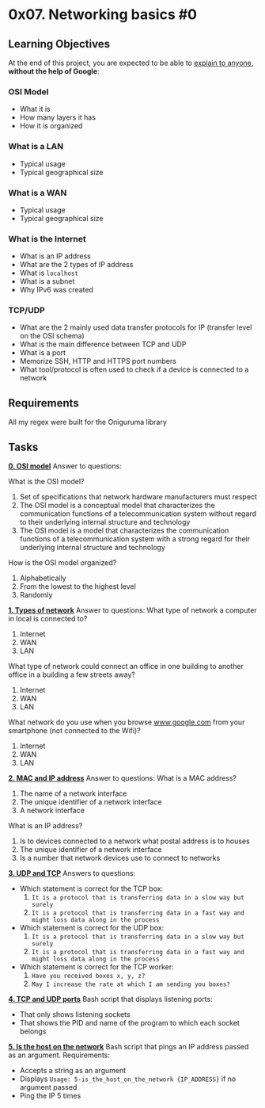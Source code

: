 # 0x07. Networking basics #0

## Learning Objectives

At the end of this project, you are expected to be able to  [explain to anyone](https://intranet.alxswe.com/rltoken/RowLuXQWMOPFHaboo_3odA "explain to anyone"),  **without the help of Google**:

### OSI Model

-   What it is
-   How many layers it has
-   How it is organized

### What is a LAN

-   Typical usage
-   Typical geographical size

### What is a WAN

-   Typical usage
-   Typical geographical size

### What is the Internet

-   What is an IP address
-   What are the 2 types of IP address
-   What is  `localhost`
-   What is a subnet
-   Why IPv6 was created

### TCP/UDP

-   What are the 2 mainly used data transfer protocols for IP (transfer level on the OSI schema)
-   What is the main difference between TCP and UDP
-   What is a port
-   Memorize SSH, HTTP and HTTPS port numbers
-   What tool/protocol is often used to check if a device is connected to a network
## Requirements
All my regex were built for the Oniguruma library

## Tasks

[**0. OSI model**](https://github.com/nyaxda/alx-system_engineering-devops/blob/main/0x06-regular_expressions/0-simply_match_school.rb)
Answer to questions:

What is the OSI model?

1.  Set of specifications that network hardware manufacturers must respect
2.  The OSI model is a conceptual model that characterizes the communication functions of a telecommunication system without regard to their underlying internal structure and technology
3.  The OSI model is a model that characterizes the communication functions of a telecommunication system with a strong regard for their underlying internal structure and technology

How is the OSI model organized?

1.  Alphabetically
2.  From the lowest to the highest level
3.  Randomly

[**1. Types of network**](https://github.com/nyaxda/alx-system_engineering-devops/blob/main/0x07-networking_basics/1-types_of_network)
Answer to questions:
What type of network a computer in local is connected to?

1.  Internet
2.  WAN
3.  LAN

What type of network could connect an office in one building to another office in a building a few streets away?

1.  Internet
2.  WAN
3.  LAN

What network do you use when you browse www.google.com from your smartphone (not connected to the Wifi)?

1.  Internet
2.  WAN
3.  LAN

[**2. MAC and IP address**](https://github.com/nyaxda/alx-system_engineering-devops/blob/main/0x07-networking_basics/2-MAC_and_IP_address)
Answer to questions:
What is a MAC address?

1.  The name of a network interface
2.  The unique identifier of a network interface
3.  A network interface

What is an IP address?

1.  Is to devices connected to a network what postal address is to houses
2.  The unique identifier of a network interface
3.  Is a number that network devices use to connect to networks

[**3. UDP and TCP**](https://github.com/nyaxda/alx-system_engineering-devops/blob/main/0x07-networking_basics/3-UDP_and_TCP)
 Answers to questions:
-   Which statement is correct for the TCP box:
    1.  `It is a protocol that is transferring data in a slow way but surely`
    2.  `It is a protocol that is transferring data in a fast way and might loss data along in the process`
-   Which statement is correct for the UDP box:
    1.  `It is a protocol that is transferring data in a slow way but surely`
    2.  `It is a protocol that is transferring data in a fast way and might loss data along in the process`
-   Which statement is correct for the TCP worker:
    1.  `Have you received boxes x, y, z?`
    2.  `May I increase the rate at which I am sending you boxes?`

[**4. TCP and UDP ports**](https://github.com/nyaxda/alx-system_engineering-devops/blob/main/0x07-networking_basics/4-TCP_and_UDP_ports)
 Bash script that displays listening ports:
-   That only shows listening sockets
-   That shows the PID and name of the program to which each socket belongs

[**5. Is the host on the network**](https://github.com/nyaxda/alx-system_engineering-devops/blob/main/0x07-networking_basics/5-is_the_host_on_the_network)
Bash script that pings an IP address passed as an argument.
Requirements:
-   Accepts a string as an argument
-   Displays  `Usage: 5-is_the_host_on_the_network {IP_ADDRESS}`  if no argument passed
-   Ping the IP 5 times
